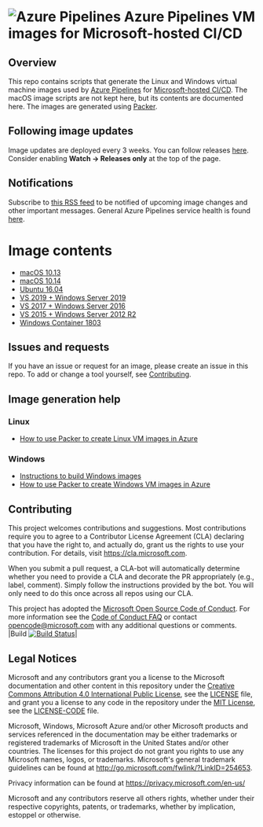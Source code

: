 
# ![Azure Pipelines](/help/resources/DevOpsIconPipelines40.png "Azure Pipelines") Azure Pipelines VM images for Microsoft-hosted CI/CD

## Overview

This repo contains scripts that generate the Linux and Windows virtual machine images used by [Azure Pipelines](https://azure.microsoft.com/en-us/services/devops/pipelines/?nav=min) for [Microsoft-hosted CI/CD](https://docs.microsoft.com/en-us/azure/devops/pipelines/agents/hosted?view=vsts&tabs=yaml). The macOS image scripts are not kept here, but its contents are documented here. The images are generated using [Packer](https://www.packer.io/).

## Following image updates
Image updates are deployed every 3 weeks. You can follow releases [here](https://github.com/Microsoft/azure-pipelines-image-generation/releases). Consider enabling **Watch -> Releases only** at the top of the page.

## Notifications
Subscribe to [this RSS feed](https://microsoft.github.io/azure-pipelines-image-generation/) to be notified of upcoming image changes and other important messages. General Azure Pipelines service health is found [here](https://status.dev.azure.com/).

# Image contents

- [macOS 10.13](images/macos/macos-10.13-Readme.md)
- [macOS 10.14](images/macos/macos-10.14-Readme.md)
- [Ubuntu 16.04](images/linux/Ubuntu1604-README.md)
- [VS 2019 + Windows Server 2019](images/win/Vs2019-Server2019-Readme.md)
- [VS 2017 + Windows Server 2016](images/win/Vs2017-Server2016-Readme.md)
- [VS 2015 + Windows Server 2012 R2](images/win/Vs2015-Server2012R2-Readme.md)
- [Windows Container 1803](images/win/WindowsContainer1803-Readme.md)

## Issues and requests

If you have an issue or request for an image, please create an issue in this repo. To add or change a tool yourself, see [Contributing](#contributing).

## Image generation help

### Linux

- [How to use Packer to create Linux VM images in Azure](https://docs.microsoft.com/en-us/azure/virtual-machines/linux/build-image-with-packer)

### Windows

- [Instructions to build Windows images](/help/CreateImageAndAzureResources.md)
- [How to use Packer to create Windows VM images in Azure](https://docs.microsoft.com/en-us/azure/virtual-machines/windows/build-image-with-packer)

## Contributing

This project welcomes contributions and suggestions.  Most contributions require you to agree to a
Contributor License Agreement (CLA) declaring that you have the right to, and actually do, grant us
the rights to use your contribution. For details, visit https://cla.microsoft.com.

When you submit a pull request, a CLA-bot will automatically determine whether you need to provide
a CLA and decorate the PR appropriately (e.g., label, comment). Simply follow the instructions
provided by the bot. You will only need to do this once across all repos using our CLA.

This project has adopted the [Microsoft Open Source Code of Conduct](https://opensource.microsoft.com/codeofconduct/).
For more information see the [Code of Conduct FAQ](https://opensource.microsoft.com/codeofconduct/faq/) or
contact [opencode@microsoft.com](mailto:opencode@microsoft.com) with any additional questions or comments.
|Build [![Build Status](https://hemajampala.visualstudio.com/MyFirstProject/_apis/build/status/JampalaHemalatha.azure-pipelines-image-generation?branchName=master)](https://hemajampala.visualstudio.com/MyFirstProject/_build/latest?definitionId=1&branchName=master)|

## Legal Notices

Microsoft and any contributors grant you a license to the Microsoft documentation and other content
in this repository under the [Creative Commons Attribution 4.0 International Public License](https://creativecommons.org/licenses/by/4.0/legalcode),
see the [LICENSE](LICENSE) file, and grant you a license to any code in the repository under the [MIT License](https://opensource.org/licenses/MIT), see the
[LICENSE-CODE](LICENSE-CODE) file.

Microsoft, Windows, Microsoft Azure and/or other Microsoft products and services referenced in the documentation
may be either trademarks or registered trademarks of Microsoft in the United States and/or other countries.
The licenses for this project do not grant you rights to use any Microsoft names, logos, or trademarks.
Microsoft's general trademark guidelines can be found at http://go.microsoft.com/fwlink/?LinkID=254653.

Privacy information can be found at https://privacy.microsoft.com/en-us/

Microsoft and any contributors reserve all others rights, whether under their respective copyrights, patents,
or trademarks, whether by implication, estoppel or otherwise.
